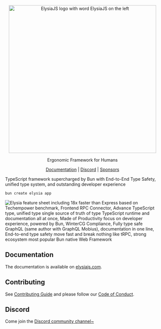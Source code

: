 <br>
<p align=center>
 <img src=https://github.com/elysiajs/elysia/assets/35027979/2aa06df7-9acf-46fb-9cbc-3d218dee43ac alt="ElysiaJS logo with word ElysiaJS on the left" width=480 />
</p>

<p align=center>Ergonomic Framework for Humans</p>

<p align=center>
    <a href=https://elysiajs.com>Documentation</a> | <a href=https://discord.gg/eaFJ2KDJck>Discord</a> | <a href=https://github.com/sponsors/SaltyAom>Sponsors</a>
</p>

TypeScript framework supercharged by Bun with End-to-End Type Safety, unified type system, and outstanding developer experience

```bash
bun create elysia app
```

![Elysia feature sheet including 18x faster than Express based on Techempower benchmark, Frontend RPC Connector, Advance TypeScript type, unified type single source of truth of type TypeScript runtime and documentation all at once, Made of Productivity focus on developer experience, powered by Bun, WinterCG Compliance, Fully type safe GraphQL (same author with GraphQL Mobius), documentation in one line, End-to-end type safety move fast and break nothing like tRPC, strong ecosystem most popular Bun native Web Framework](https://github.com/elysiajs/elysia/assets/35027979/d4b184ca-a622-434d-bb06-06c3110726af)

## Documentation
The documentation is available on [elysiajs.com](https://elysiajs.com).

## Contributing
See [Contributing Guide](CONTRIBUTING.md) and please follow our [Code of Conduct](CODE_OF_CONDUCT.md).

## Discord
Come join the [Discord community channel~](https://discord.gg/eaFJ2KDJck)
